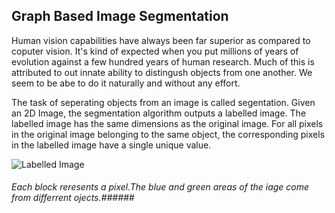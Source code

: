Graph Based Image Segmentation
------------------------------

Human vision capabilities have always been far superior as compared to coputer vision. It's kind of expected when you put millions of years of evolution against a few hundred years of human research. Much of this is attributed to out innate ability to distingush objects from one another. We seem to be abe to do it naturally and without any effort.

The task of seperating objects from an image is called segentation.  Given an 2D Image, the segmentation algorithm outputs a labelled image. The labelled image has the same dimensions as the original image. For all pixels in the original image belonging to the same object, the corresponding pixels in the labelled image have a single unique value.

![Labelled Image](https://vcansimplify.files.wordpress.com/2014/06/label.png)

###### Each block reresents a pixel.The blue and green areas of the iage come from differrent ojects.######


